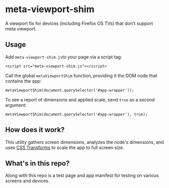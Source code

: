 # meta-viewport-shim
A viewport fix for devices (including Firefox OS TVs) that don't support meta viewport.

## Usage
Add `meta-viewport-shim.js`to your page via a script tag:

```
<script src="meta-viewport-shim.js"></script>
```

Call the global `metaViewportShim` function, providing it the DOM node that contains the app:

```
metaViewportShim(document.querySelector('#app-wrapper'));
```

To see a report of dimensions and applied scale, send `true` as a second argument:

```
metaViewportShim(document.querySelector('#app-wrapper'), true);
```

## How does it work?

This utility gathers screen dimensions, analyzes the node's dimensions, and uses [CSS Transforms](https://developer.mozilla.org/en-US/docs/Web/CSS/CSS_Transforms/Using_CSS_transforms) to scale the app to full screen size.

## What's in this repo?

Along with this repo is a test page and app manifest for testing on various screens and devices.

